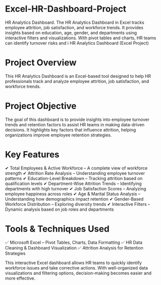 # Excel-HR-Dashboard-Project
HR Analytics Dashboard.  The HR Analytics Dashboard in Excel tracks employee attrition, job satisfaction, and workforce trends. It provides insights based on education, age, gender, and departments using interactive filters and visualizations. With pivot tables and charts, HR teams can identify turnover risks and i
HR Analytics Dashboard (Excel Project) 

# Project Overview

This HR Analytics Dashboard is an Excel-based tool designed to help HR professionals track and analyze employee attrition, job satisfaction, and workforce trends.

# Project Objective

The goal of this dashboard is to provide insights into employee turnover trends and retention factors to assist HR teams in making data-driven decisions. It highlights key factors that influence attrition, helping organizations improve employee retention strategies.

# Key Features

✔ Total Employees & Active Workforce – A complete view of workforce strength
✔ Attrition Rate Analysis – Understanding employee turnover patterns
✔ Education-Level Breakdown – Tracking attrition based on qualification levels
✔ Department-Wise Attrition Trends – Identifying departments with high turnover
✔ Job Satisfaction Scores – Analyzing employee happiness across roles
✔ Age & Marital Status Analysis – Understanding how demographics impact retention
✔ Gender-Based Workforce Distribution – Exploring diversity trends
✔ Interactive Filters – Dynamic analysis based on job roles and departments

# Tools & Techniques Used

✅ Microsoft Excel – Pivot Tables, Charts, Data Formatting
✅ HR Data Cleaning & Dashboard Visualization
✅ Attrition Analysis for Retention Strategies

This interactive Excel dashboard allows HR teams to quickly identify workforce issues and take corrective actions. With well-organized data visualizations and filtering options, decision-making becomes easier and more effective.

